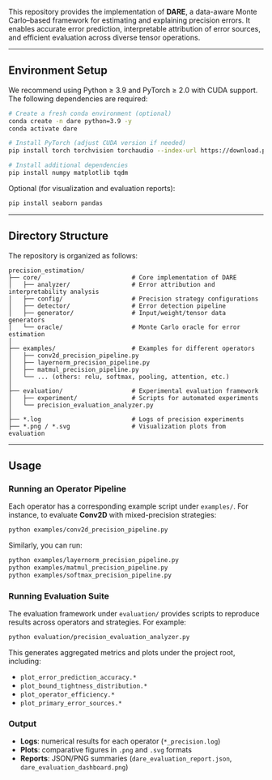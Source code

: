 This repository provides the implementation of **DARE**, a data-aware Monte Carlo–based framework for estimating and explaining precision errors. It enables accurate error prediction, interpretable attribution of error sources, and efficient evaluation across diverse tensor operations.

---

## Environment Setup

We recommend using Python ≥ 3.9 and PyTorch ≥ 2.0 with CUDA support. The following dependencies are required:

```bash
# Create a fresh conda environment (optional)
conda create -n dare python=3.9 -y
conda activate dare

# Install PyTorch (adjust CUDA version if needed)
pip install torch torchvision torchaudio --index-url https://download.pytorch.org/whl/cu118

# Install additional dependencies
pip install numpy matplotlib tqdm
```

Optional (for visualization and evaluation reports):

```bash
pip install seaborn pandas
```

---

## Directory Structure

The repository is organized as follows:

```
precision_estimation/
├── core/                         # Core implementation of DARE
│   ├── analyzer/                 # Error attribution and interpretability analysis
│   ├── config/                   # Precision strategy configurations
│   ├── detector/                 # Error detection pipeline
│   ├── generator/                # Input/weight/tensor data generators
│   └── oracle/                   # Monte Carlo oracle for error estimation
│
├── examples/                     # Examples for different operators
│   ├── conv2d_precision_pipeline.py
│   ├── layernorm_precision_pipeline.py
│   ├── matmul_precision_pipeline.py
│   └── ... (others: relu, softmax, pooling, attention, etc.)
│
├── evaluation/                   # Experimental evaluation framework
│   ├── experiment/               # Scripts for automated experiments
│   └── precision_evaluation_analyzer.py
│
├── *.log                         # Logs of precision experiments
├── *.png / *.svg                 # Visualization plots from evaluation
```

---

## Usage

### Running an Operator Pipeline

Each operator has a corresponding example script under `examples/`. For instance, to evaluate **Conv2D** with mixed-precision strategies:

```bash
python examples/conv2d_precision_pipeline.py
```

Similarly, you can run:

```bash
python examples/layernorm_precision_pipeline.py
python examples/matmul_precision_pipeline.py
python examples/softmax_precision_pipeline.py
```

### Running Evaluation Suite

The evaluation framework under `evaluation/` provides scripts to reproduce results across operators and strategies. For example:

```bash
python evaluation/precision_evaluation_analyzer.py
```

This generates aggregated metrics and plots under the project root, including:

* `plot_error_prediction_accuracy.*`
* `plot_bound_tightness_distribution.*`
* `plot_operator_efficiency.*`
* `plot_primary_error_sources.*`

### Output

* **Logs**: numerical results for each operator (`*_precision.log`)
* **Plots**: comparative figures in `.png` and `.svg` formats
* **Reports**: JSON/PNG summaries (`dare_evaluation_report.json`, `dare_evaluation_dashboard.png`)

